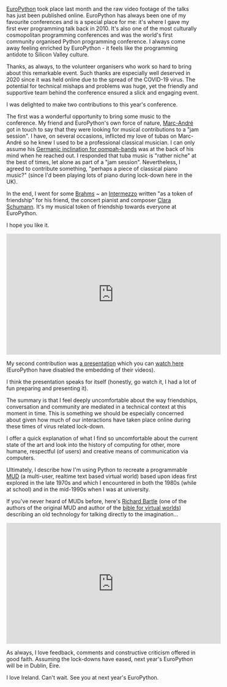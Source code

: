 <!--
.. title: Twisty Passages at EuroPython 2020 
.. slug: twisty-passages-at-europython 
.. date: 2020-08-15 22:00:00 UTC+01:00
.. tags: 
.. category: 
.. link: 
.. description: 
.. type: text
.. author: Nicholas H.Tollervey
-->

[EuroPython](https://ep2020.europython.eu/) took place last month and the
raw video footage of the talks has just been published online. EuroPython has
always been one of my favourite conferences and is a special place for me:
it's where I gave my first ever programming talk back in 2010. It's also one of
the most culturally cosmopolitan programming conferences and was the world's
first community organised Python programming conference. I always come away
feeling enriched by EuroPython - it feels like the programming antidote to
Silicon Valley culture.

Thanks, as always, to the volunteer organisers who work so hard to bring about
this remarkable event. Such thanks are especially well deserved in 2020 since
it was held online due to the spread of the COVID-19 virus. The potential for
technical mishaps and problems was huge, yet the friendly and supportive team
behind the conference ensured a slick and engaging event.

I was delighted to make two contributions to this year's conference.

The first was a wonderful opportunity to bring some music to the conference. My
friend and EuroPython's own force of nature,
[Marc-Andr&eacute;](https://www.malemburg.com/marc-andre-lemburg) got in touch
to say that they were looking for musical contributions to a "jam session". I
have, on several occasions, inflicted my love of tubas on Marc-Andr&eacute; so
he knew I used to be a professional classical musician. I can only assume his 
[Germanic inclination for oompah-bands](https://www.youtube.com/watch?v=hzJZObBSU7E)
was at the back of his mind when he reached out. I responded that tuba music is
"rather niche" at the best of times, let alone as part of a "jam session".
Nevertheless, I agreed to contribute something, "perhaps a piece of classical
piano music?" (since I'd been playing lots of piano during lock-down here in
the UK).

In the end, I went for some
[Brahms](https://en.wikipedia.org/wiki/Johannes_Brahms) ~ an
[Intermezzo](https://www.mfiles.co.uk/scores/brahms-intermezzo-op118-no2.pdf)
written "as a token of friendship" for his friend, the concert pianist and
composer [Clara Schumann](https://en.wikipedia.org/wiki/Clara_Schumann). It's
my musical token of friendship towards everyone at EuroPython.

I hope you like it.

<div class="video-container">
<iframe width="560" height="315" src="https://www.youtube-nocookie.com/embed/V2nCyL0hZko" frameborder="0" allow="accelerometer; autoplay; encrypted-media; gyroscope; picture-in-picture" allowfullscreen></iframe>
</div>

My second contribution was
[a presentation](https://ep2020.europython.eu/talks/AGaSaW8-how-to-run-a-corridor-track-in-a-remote-conference-with-python/)
which you can [watch here](https://www.youtube.com/watch?v=WAsIhG_ZlG4&t=15467)
(EuroPython have disabled the embedding of their videos).

I think the presentation speaks for itself (honestly, go watch it, I had a lot
of fun preparing and presenting it).

The summary is that I feel deeply uncomfortable about the way friendships,
conversation and community are mediated in a technical context at this moment
in time. This is something we should be especially concerned about given how
much of our interactions have taken place online during these times of virus
related lock-down.

I offer a quick explanation of what I find so uncomfortable about the current
state of the art and look into the history of computing for other, more humane,
respectful (of users) and creative means of communication via computers.

Ultimately, I describe how I'm using Python to recreate a programmable
[MUD](https://en.wikipedia.org/wiki/MUD) (a multi-user, realtime text based
virtual world) based upon ideas first explored in the late 1970s and which I
encountered in both the 1980s (while at school) and in the mid-1990s when I was
at university.

If you've never heard of MUDs before, here's
[Richard Bartle](https://mud.co.uk/richard/) (one of the authors of the
original MUD and author of the
[bible for virtual worlds](https://mud.co.uk/dvw/)) describing an old
technology for talking directly to the imagination...  

<div class="video-container">
<iframe width="560" height="315" src="https://www.youtube-nocookie.com/embed/Zctp972y_Eg" frameborder="0" allow="accelerometer; autoplay; encrypted-media; gyroscope; picture-in-picture" allowfullscreen></iframe>
</div>

As always, I love feedback, comments and constructive criticism offered in good
faith. Assuming the lock-downs have eased, next year's EuroPython will be in
Dublin, Éire.

I love Ireland. Can't wait. See you at next year's EuroPython.
